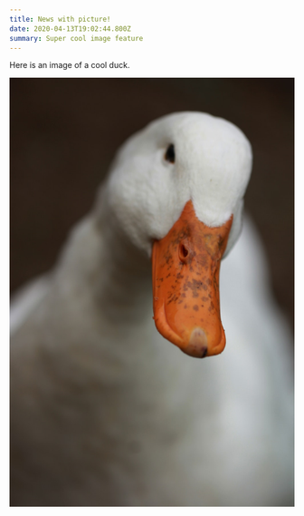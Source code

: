 ```yaml
---
title: News with picture!
date: 2020-04-13T19:02:44.800Z
summary: Super cool image feature
---
```

Here is an image of a cool duck.

![duck](/static/img/photo-1532389478308-ce60f38c0072.jpg "duck")